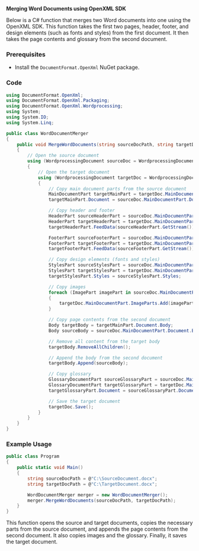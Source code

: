 **Merging Word Documents using OpenXML SDK**

Below is a C# function that merges two Word documents into one using the OpenXML SDK. This function takes the first two pages, header, footer, and design elements (such as fonts and styles) from the first document. It then takes the page contents and glossary from the second document.

### Prerequisites

- Install the `DocumentFormat.OpenXml` NuGet package.

### Code

```csharp
using DocumentFormat.OpenXml;
using DocumentFormat.OpenXml.Packaging;
using DocumentFormat.OpenXml.Wordprocessing;
using System;
using System.IO;
using System.Linq;

public class WordDocumentMerger
{
    public void MergeWordDocuments(string sourceDocPath, string targetDocPath)
    {
        // Open the source document
        using (WordprocessingDocument sourceDoc = WordprocessingDocument.Open(sourceDocPath, true))
        {
            // Open the target document
            using (WordprocessingDocument targetDoc = WordprocessingDocument.Open(targetDocPath, true))
            {
                // Copy main document parts from the source document
                MainDocumentPart targetMainPart = targetDoc.MainDocumentPart;
                targetMainPart.Document = sourceDoc.MainDocumentPart.Document;

                // Copy header and footer
                HeaderPart sourceHeaderPart = sourceDoc.MainDocumentPart.HeaderParts.First();
                HeaderPart targetHeaderPart = targetDoc.MainDocumentPart.HeaderParts.First();
                targetHeaderPart.FeedData(sourceHeaderPart.GetStream());

                FooterPart sourceFooterPart = sourceDoc.MainDocumentPart.FooterParts.First();
                FooterPart targetFooterPart = targetDoc.MainDocumentPart.FooterParts.First();
                targetFooterPart.FeedData(sourceFooterPart.GetStream());

                // Copy design elements (fonts and styles)
                StylesPart sourceStylesPart = sourceDoc.MainDocumentPart.Styles;
                StylesPart targetStylesPart = targetDoc.MainDocumentPart.Styles;
                targetStylesPart.Styles = sourceStylesPart.Styles;

                // Copy images
                foreach (ImagePart imagePart in sourceDoc.MainDocumentPart.ImageParts)
                {
                    targetDoc.MainDocumentPart.ImageParts.Add(imagePart);
                }

                // Copy page contents from the second document
                Body targetBody = targetMainPart.Document.Body;
                Body sourceBody = sourceDoc.MainDocumentPart.Document.Body;

                // Remove all content from the target body
                targetBody.RemoveAllChildren();

                // Append the body from the second document
                targetBody.Append(sourceBody);

                // Copy glossary
                GlossaryDocumentPart sourceGlossaryPart = sourceDoc.MainDocumentPart.GlossaryDocumentPart;
                GlossaryDocumentPart targetGlossaryPart = targetDoc.MainDocumentPart.GlossaryDocumentPart;
                targetGlossaryPart.Document = sourceGlossaryPart.Document;

                // Save the target document
                targetDoc.Save();
            }
        }
    }
}
```

### Example Usage

```csharp
public class Program
{
    public static void Main()
    {
        string sourceDocPath = @"C:\SourceDocument.docx";
        string targetDocPath = @"C:\TargetDocument.docx";

        WordDocumentMerger merger = new WordDocumentMerger();
        merger.MergeWordDocuments(sourceDocPath, targetDocPath);
    }
}
```

This function opens the source and target documents, copies the necessary parts from the source document, and appends the page contents from the second document. It also copies images and the glossary. Finally, it saves the target document.